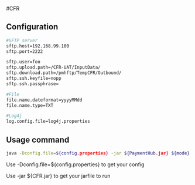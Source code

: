 #CFR

Configuration
---------------
```sh
#SFTP server
sftp.host=192.168.99.100
sftp.port=2222

sftp.user=foo
sftp.upload.path=/CFR-UAT/InputData/
sftp.download.path=/pmhftp/TempCFR/Outbound/
sftp.ssh.keyfile=nopp
sftp.ssh.passphrase=

#File
file.name.dateformat=yyyyMMdd
file.name.type=TXT

#Log4j
log.config.file=log4j.properties
```

Usage command
---------------
```sh
java -Dconfig.file=${config.properties} -jar ${PaymentHub.jar} ${mode}
```
  Use -Dconfig.file=${config.properties} to get your config
	
  Use -jar ${CFR.jar} to get your jarfile to run


